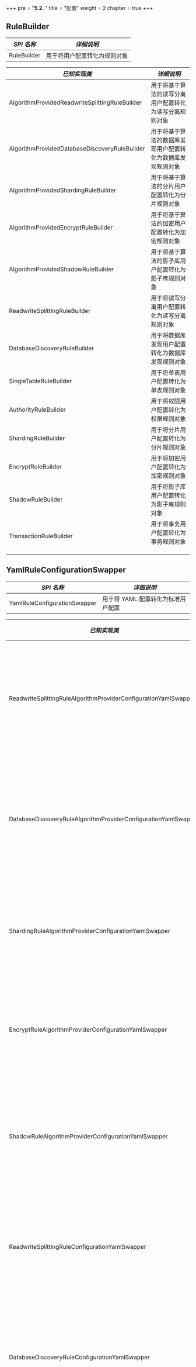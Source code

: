 +++
pre = "<b>5.2. </b>"
title = "配置"
weight = 2
chapter = true
+++

## RuleBuilder

| *SPI 名称*                                         | *详细说明*                                           |
| ------------------------------------------------- | --------------------------------------------------- |
| RuleBuilder                                       | 用于将用户配置转化为规则对象                             |

| *已知实现类*                                        | *详细说明*                                           |
| ------------------------------------------------- | --------------------------------------------------- |
| AlgorithmProvidedReadwriteSplittingRuleBuilder    | 用于将基于算法的读写分离用户配置转化为读写分离规则对象        |
| AlgorithmProvidedDatabaseDiscoveryRuleBuilder     | 用于将基于算法的数据库发现用户配置转化为数据库发现规则对象     |
| AlgorithmProvidedShardingRuleBuilder              | 用于将基于算法的分片用户配置转化为分片规则对象               |
| AlgorithmProvidedEncryptRuleBuilder               | 用于将基于算法的加密用户配置转化为加密规则对象               |
| AlgorithmProvidedShadowRuleBuilder                | 用于将基于算法的影子库用户配置转化为影子库规则对象             |
| ReadwriteSplittingRuleBuilder                     | 用于将读写分离用户配置转化为读写分离规则对象                |
| DatabaseDiscoveryRuleBuilder                      | 用于将数据库发现用户配置转化为数据库发现规则对象              |
| SingleTableRuleBuilder                            | 用于将单表用户配置转化为单表规则对象                        |
| AuthorityRuleBuilder                              | 用于将权限用户配置转化为权限规则对象                        |
| ShardingRuleBuilder                               | 用于将分片用户配置转化为分片规则对象                        |
| EncryptRuleBuilder                                | 用于将加密用户配置转化为加密规则对象                        |
| ShadowRuleBuilder                                 | 用于将影子库用户配置转化为影子库规则对象                     |
| TransactionRuleBuilder                            | 用于将事务用户配置转化为事务规则对象                  　　   |

## YamlRuleConfigurationSwapper

| *SPI 名称*                                                         | *详细说明*                                         |
| ----------------------------------------------------------------- | ------------------------------------------------- |
| YamlRuleConfigurationSwapper                                      | 用于将 YAML 配置转化为标准用户配置                     |

| *已知实现类*                                                        | *详细说明*                                         |
| ----------------------------------------------------------------- | ------------------------------------------------- |
| ReadwriteSplittingRuleAlgorithmProviderConfigurationYamlSwapper   | 用于将基于算法的读写分离配置转化为读写分离标准配置         |
| DatabaseDiscoveryRuleAlgorithmProviderConfigurationYamlSwapper    | 用于将基于算法的数据库发现配置转化为数据库发现标准配置      |
| ShardingRuleAlgorithmProviderConfigurationYamlSwapper             | 用于将基于算法的分片配置转化为分片标准配置                |
| EncryptRuleAlgorithmProviderConfigurationYamlSwapper              | 用于将基于算法的加密配置转化为加密标准配置                |
| ShadowRuleAlgorithmProviderConfigurationYamlSwapper               | 用于将基于算法的影子库配置转化为影子库标准配置      　　   |
| ReadwriteSplittingRuleConfigurationYamlSwapper                    | 用于将读写分离的 YAML 配置转化为读写分离标准配置          |
| DatabaseDiscoveryRuleConfigurationYamlSwapper                     | 用于将数据库发现的 YAML 配置转化为数据库发现标准配置       |
| AuthorityRuleConfigurationYamlSwapper                             | 用于将权限规则的 YAML 配置转化为权限规则标准配置          |
| ShardingRuleConfigurationYamlSwapper                              | 用于将分片的 YAML 配置转化为分片标准配置                |
| EncryptRuleConfigurationYamlSwapper                               | 用于将加密的 YAML 配置转化为加密标准配置                |
| ShadowRuleConfigurationYamlSwapper                                | 用于将影子库的 YAML 配置转化为影子库标准配置             |
| TransactionRuleConfigurationYamlSwapper                           | 用于将事务的 YAML 配置转化为事务标准配置       　　      |

## ShardingSphereYamlConstruct

| *SPI 名称*                                     | *详细说明*                        |
| ---------------------------------------------- | ------------------------------- |
| ShardingSphereYamlConstruct                    | 用于将定制化对象和 YAML 相互转化    |

| *已知实现类*                                    | *详细说明*                        |
| ---------------------------------------------- | -------------------------------- |
| NoneShardingStrategyConfigurationYamlConstruct | 用于将不分片策略对象和 YAML 相互转化 |
